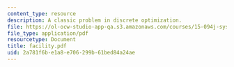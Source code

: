 ```yaml
---
content_type: resource
description: A classic problem in discrete optimization.
file: https://ol-ocw-studio-app-qa.s3.amazonaws.com/courses/15-094j-systems-optimization-models-and-computation-sma-5223-spring-2004/2a781f6be1a8e706299b61bed84a24ae_facility.pdf
file_type: application/pdf
resourcetype: Document
title: facility.pdf
uid: 2a781f6b-e1a8-e706-299b-61bed84a24ae
---
```

